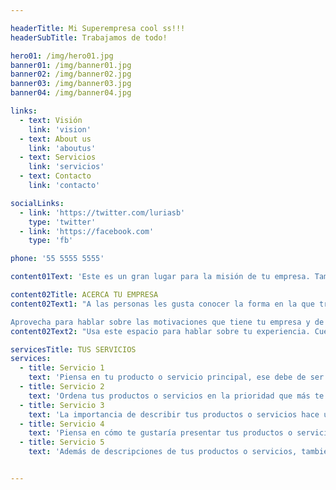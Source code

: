 ```yaml
---

headerTitle: Mi Superempresa cool ss!!!
headerSubTitle: Trabajamos de todo!

hero01: /img/hero01.jpg
banner01: /img/banner01.jpg
banner02: /img/banner02.jpg
banner03: /img/banner03.jpg
banner04: /img/banner04.jpg

links:
  - text: Visión
    link: 'vision'
  - text: About us
    link: 'aboutus'
  - text: Servicios
    link: 'servicios'
  - text: Contacto
    link: 'contacto'

socialLinks:
  - link: 'https://twitter.com/luriasb'
    type: 'twitter'
  - link: 'https://facebook.com'
    type: 'fb'

phone: '55 5555 5555'

content01Text: 'Este es un gran lugar para la misión de tu empresa. También funciona bastante bien para resaltar un breve mensaje que cierre con una "llamada a la acción".'

content02Title: ACERCA TU EMPRESA
content02Text1: "A las personas les gusta conocer la forma en la que trabajan las empresas. Por esta razón existe este espacio, para que hables sobre qué hace tu empresa. Además, es una gran oportunidad para decirle a la gente qué ofreces, en qué te diferencias de los demás y sobre todo, por qué eres la mejor opción para el público.

Aprovecha para hablar sobre las motivaciones que tiene tu empresa y de tus procesos para ofrecer productos o servicios de calidad. Puedes mencionar tus compromisos con tus clientes para que confíen en tu equipo y en tu marca."
content02Text2: "Usa este espacio para hablar sobre tu experiencia. Cuéntale a la gente cuántos años llevas en el mercado y cómo has evolucionado para brindar mejores experiencias a tus clientes. También puedes hablar sobre tu trabajo en equipo y tus procesos para rendir mejores resultados. Piensa en todas esas cosas que te gustaría que tu público conociera sobre tu empresa y de todo el esfuerzo detrás de lo que ofreces para cautivarlos. Este espacio es una oportunidad para dar a conocer lo que casi nadie sabe de tu negocio y puedes aprovecharlo de forma positivaaa."

servicesTitle: TUS SERVICIOS
services:
  - title: Servicio 1
    text: 'Piensa en tu producto o servicio principal, ese debe de ser el primero de esta lista y es el que podrás describir aquí mismo.'
  - title: Servicio 2
    text: 'Ordena tus productos o servicios en la prioridad que más te parezca adecuada y recuerda que deberás describir cada uno de forma muy breve.'
  - title: Servicio 3
    text: 'La importancia de describir tus productos o servicios hace una gran diferencia para que tus posibles clientes se interesen en lo que tu empresa les puede ofrecer.'
  - title: Servicio 4
    text: 'Piensa en cómo te gustaría presentar tus productos o servicios. Descríbelos con palabras clave o frases cortas que te ayuden a ti y al público a identificarlos.'
  - title: Servicio 5
    text: 'Además de descripciones de tus productos o servicios, también puedes usar preguntas para llegar a tus posibles clientes, por ejemplo "¿Tienes problema con...?" Nosotros podemos ayudarte. Aprovecha cada uno.'


---
```


<div>
  <navigation-01 :links="links" :social-links="socialLinks" :phone="phone"></navigation-01>
  <header-01 :title="headerTitle" :sub-title="headerSubTitle" :image="hero01" parallax></header-01>
  <content-04 id="contacto"></content-04>
  <banner-01 :image="banner03"></banner-01>
  <footer-01></footer-01>
  <!-- <content-01 id="mision" :text="content01Text"></content-01>
  <banner-01 :image="banner01" parallax></banner-01>
  <content-02 id="acerca" :title="content02Title" :text1="content02Text1" :text2="content02Text2" ></content-02>
  <content-03 id="servicios" :title="servicesTitle" :services="services" :image="banner02" parallax></content-03>
  <banner-01 :image="banner03" parallax></banner-01>
  <footer-01></footer-01> -->
</div>